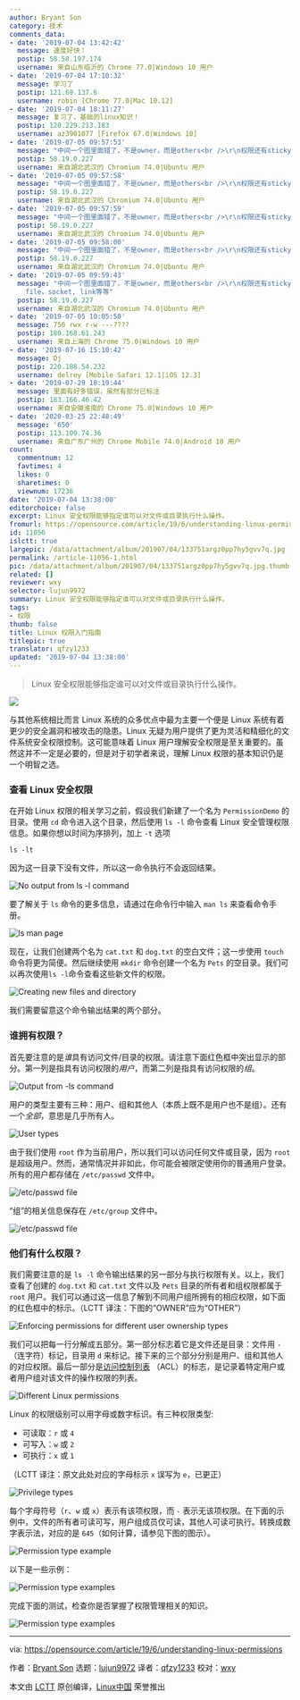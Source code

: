 ```yaml
---
author: Bryant Son
category: 技术
comments_data:
- date: '2019-07-04 13:42:42'
  message: 速度好快！
  postip: 58.58.197.174
  username: 来自山东临沂的 Chrome 77.0|Windows 10 用户
- date: '2019-07-04 17:10:32'
  message: 学习了
  postip: 121.69.137.6
  username: robin [Chrome 77.0|Mac 10.12]
- date: '2019-07-04 18:11:27'
  message: 复习了，基础的linux知识！
  postip: 120.229.213.183
  username: az3901077 [Firefox 67.0|Windows 10]
- date: '2019-07-05 09:57:53'
  message: "中间一个图里面错了，不是owner，而是others<br />\r\n权限还有sticky bit，还有setuid，setgid"
  postip: 58.19.0.227
  username: 来自湖北武汉的 Chromium 74.0|Ubuntu 用户
- date: '2019-07-05 09:57:58'
  message: "中间一个图里面错了，不是owner，而是others<br />\r\n权限还有sticky bit，还有setuid，setgid"
  postip: 58.19.0.227
  username: 来自湖北武汉的 Chromium 74.0|Ubuntu 用户
- date: '2019-07-05 09:57:59'
  message: "中间一个图里面错了，不是owner，而是others<br />\r\n权限还有sticky bit，还有setuid，setgid"
  postip: 58.19.0.227
  username: 来自湖北武汉的 Chromium 74.0|Ubuntu 用户
- date: '2019-07-05 09:58:00'
  message: "中间一个图里面错了，不是owner，而是others<br />\r\n权限还有sticky bit，还有setuid，setgid"
  postip: 58.19.0.227
  username: 来自湖北武汉的 Chromium 74.0|Ubuntu 用户
- date: '2019-07-05 09:59:43'
  message: "中间一个图里面错了，不是owner，而是others<br />\r\n权限还有sticky bit，setuid，setgid<br />\r\n文件类型还有block
    file，socket, link等等"
  postip: 58.19.0.227
  username: 来自湖北武汉的 Chromium 74.0|Ubuntu 用户
- date: '2019-07-05 10:05:50'
  message: 750 rwx r-w ---????
  postip: 180.168.61.243
  username: 来自上海的 Chrome 75.0|Windows 10 用户
- date: '2019-07-16 15:10:42'
  message: Dj
  postip: 220.188.54.232
  username: delrey [Mobile Safari 12.1|iOS 12.3]
- date: '2019-07-29 18:19:44'
  message: 里面有好多错误，虽然有部分已标注
  postip: 183.166.46.42
  username: 来自安徽淮南的 Chrome 75.0|Windows 10 用户
- date: '2020-03-25 22:48:49'
  message: '650'
  postip: 113.109.74.36
  username: 来自广东广州的 Chrome Mobile 74.0|Android 10 用户
count:
  commentnum: 12
  favtimes: 4
  likes: 0
  sharetimes: 0
  viewnum: 17236
date: '2019-07-04 13:38:00'
editorchoice: false
excerpt: Linux 安全权限能够指定谁可以对文件或目录执行什么操作。
fromurl: https://opensource.com/article/19/6/understanding-linux-permissions
id: 11056
islctt: true
largepic: /data/attachment/album/201907/04/133751argz0pp7hy5gvv7q.jpg
permalink: /article-11056-1.html
pic: /data/attachment/album/201907/04/133751argz0pp7hy5gvv7q.jpg.thumb.jpg
related: []
reviewer: wxy
selector: lujun9972
summary: Linux 安全权限能够指定谁可以对文件或目录执行什么操作。
tags:
- 权限
thumb: false
title: Linux 权限入门指南
titlepic: true
translator: qfzy1233
updated: '2019-07-04 13:38:00'
---
```



> 
> Linux 安全权限能够指定谁可以对文件或目录执行什么操作。
> 
> 
> 


![](/data/attachment/album/201907/04/133751argz0pp7hy5gvv7q.jpg)


与其他系统相比而言 Linux 系统的众多优点中最为主要一个便是 Linux 系统有着更少的安全漏洞和被攻击的隐患。Linux 无疑为用户提供了更为灵活和精细化的文件系统安全权限控制。这可能意味着 Linux 用户理解安全权限是至关重要的。虽然这并不一定是必要的，但是对于初学者来说，理解 Linux 权限的基本知识仍是一个明智之选。


### 查看 Linux 安全权限


在开始 Linux 权限的相关学习之前，假设我们新建了一个名为 `PermissionDemo` 的目录。使用 `cd` 命令进入这个目录，然后使用 `ls -l` 命令查看 Linux 安全管理权限信息。如果你想以时间为序排列，加上 `-t` 选项



```
ls -lt
```

因为这一目录下没有文件，所以这一命令执行不会返回结果。


![No output from ls -l command](/data/attachment/album/201907/04/133824onqym0wm7koo4mju.jpg "No output from ls -l command")


要了解关于 `ls` 命令的更多信息，请通过在命令行中输入 `man ls` 来查看命令手册。


![ls man page](/data/attachment/album/201907/04/133825mz87qpm8yfl1ltyp.jpg "ls man page")


现在，让我们创建两个名为 `cat.txt` 和 `dog.txt` 的空白文件；这一步使用 `touch` 命令将更为简便。然后继续使用 `mkdir` 命令创建一个名为 `Pets` 的空目录。我们可以再次使用`ls -l`命令查看这些新文件的权限。


![Creating new files and directory](/data/attachment/album/201907/04/133826gpy5pmznz2pkm2ok.jpg "Creating new files and directory")


我们需要留意这个命令输出结果的两个部分。


### 谁拥有权限？


首先要注意的是*谁*具有访问文件/目录的权限。请注意下面红色框中突出显示的部分。第一列是指具有访问权限的*用户*，而第二列是指具有访问权限的*组*。


![Output from -ls command](/data/attachment/album/201907/04/133827vze76p5y2ht2yphp.jpg "Output from -ls command")


用户的类型主要有三种：用户、组和其他人（本质上既不是用户也不是组）。还有一个*全部*，意思是几乎所有人。


![User types](/data/attachment/album/201907/04/133832zvk4onr9sorilrli.jpg "User types")


由于我们使用 `root` 作为当前用户，所以我们可以访问任何文件或目录，因为 `root` 是超级用户。然而，通常情况并非如此，你可能会被限定使用你的普通用户登录。所有的用户都存储在 `/etc/passwd` 文件中。


![/etc/passwd file](/data/attachment/album/201907/04/133835fyhfihwy1mwndm1q.jpg "/etc/passwd file")


“组”的相关信息保存在 `/etc/group` 文件中。


![/etc/passwd file](/data/attachment/album/201907/04/133838s9tle7z7971gl1tu.jpg "/etc/passwd file")


### 他们有什么权限？


我们需要注意的是 `ls -l` 命令输出结果的另一部分与执行权限有关。以上，我们查看了创建的 `dog.txt` 和 `cat.txt` 文件以及 `Pets` 目录的所有者和组权限都属于 `root` 用户。我们可以通过这一信息了解到不同用户组所拥有的相应权限，如下面的红色框中的标示。（LCTT 译注：下图的“OWNER”应为“OTHER”）


![Enforcing permissions for different user ownership types](/data/attachment/album/201907/04/133840xaxqsq0wjwotogsz.jpg "Enforcing permissions for different user ownership types")


我们可以把每一行分解成五部分。第一部分标志着它是文件还是目录：文件用 `-`（连字符）标记，目录用 `d` 来标记。接下来的三个部分分别是用户、组和其他人的对应权限。最后一部分是[访问控制列表](https://en.wikipedia.org/wiki/Access-control_list) （ACL）的标志，是记录着特定用户或者用户组对该文件的操作权限的列表。


![Different Linux permissions](/data/attachment/album/201907/04/133844ous5itzx4ss775xx.jpg "Different Linux permissions")


Linux 的权限级别可以用字母或数字标识。有三种权限类型:


* 可读取：`r` 或 `4`
* 可写入：`w` 或 `2`
* 可执行：`x` 或 `1`


（LCTT 译注：原文此处对应的字母标示 `x` 误写为 `e`，已更正）


![Privilege types](/data/attachment/album/201907/04/133849yw1qpeekn1zwqw11.jpg "Privilege types")


每个字母符号（`r`、`w` 或 `x`）表示有该项权限，而 `-` 表示无该项权限。在下面的示例中，文件的所有者可读可写，用户组成员仅可读，其他人可读可执行。转换成数字表示法，对应的是 `645`（如何计算，请参见下图的图示）。


![Permission type example](/data/attachment/album/201907/04/133852x81q1jltqytqy11r.jpg "Permission type example")


以下是一些示例：


![Permission type examples](/data/attachment/album/201907/04/133858u4iaszl7nmm7riln.jpg "Permission type examples")


完成下面的测试，检查你是否掌握了权限管理相关的知识。


![Permission type examples](/data/attachment/album/201907/04/133902qnlp9b9bezzbu2q9.jpg "Permission type examples")




---


via: <https://opensource.com/article/19/6/understanding-linux-permissions>


作者：[Bryant Son](https://opensource.com/users/brson/users/greg-p/users/tj) 选题：[lujun9972](https://github.com/lujun9972) 译者：[qfzy1233](https://github.com/qfzy1233) 校对：[wxy](https://github.com/wxy)


本文由 [LCTT](https://github.com/LCTT/TranslateProject) 原创编译，[Linux中国](https://linux.cn/) 荣誉推出